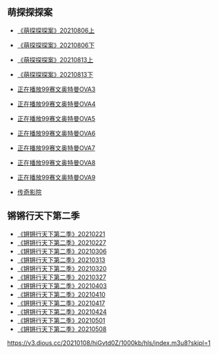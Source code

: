 ## 萌探探探案
* [《萌探探探案》20210806上](https://sod.bunediy.com/20210806/sUXjVCji/index.m3u8)
* [《萌探探探案》20210806下](https://sod.bunediy.com/20210806/iUlW0btY/index.m3u8)
* <a href="https://sod.bunediy.com/20210813/FUFf7lEf/index.m3u8">《萌探探探案》20210813上</a>
* <a href="https://sod.bunediy.com/20210813/o4CL3yX4/index.m3u8">《萌探探探案》20210813下</a>


* [正在播放99赛文奥特曼OVA3](https://migu.vod.pptv.com/cb8f5cffef98560c4b7fec52d8384835.m3u8?type=mhpptv&k=8f8c3bb6c9ba1c8603d39e1104fae0d4-ba5d-1629799494)
* [正在播放99赛文奥特曼OVA4](https://migu.vod.pptv.com/bdded7c14a9d692a900257fb094b95bb.m3u8?type=mhpptv&k=ea2c64093a31af0dbdf2fc8fbf212b14-e0e1-1629799514)
* [正在播放99赛文奥特曼OVA5](https://migu.vod.pptv.com/bbccc33a05360c09a44de2dda36d66d4.m3u8?type=mhpptv&k=1c67e33c4f93fe7e98685a586555a423-248c-1629799530)
* [正在播放99赛文奥特曼OVA6](https://migu.vod.pptv.com/0c84e00295a0f6d719d90baab675afa9.m3u8?type=mhpptv&k=b767974e4c5dfec962efa751ddae064b-7773-1629799546)
* [正在播放99赛文奥特曼OVA7](https://migu.vod.pptv.com/60ddc7b83a23c3e6d5fc152ce8170877.m3u8?type=mhpptv&k=45fca7549d4fb371cca452bfe102fc0b-3922-1629799562)
* [正在播放99赛文奥特曼OVA8](https://migu.vod.pptv.com/112ee1d66cb29a17694e44afd0dd7cd4.m3u8?type=mhpptv&k=d15d2cd7a96fe8066627030e6c003eaa-d18d-1629799579)
* [正在播放99赛文奥特曼OVA9](https://migu.vod.pptv.com/b22a5db3df440cddbf519a3527305376.m3u8?type=mhpptv&k=01d0a1270f4da591f65078350a4fd661-48e2-1629799599)

* [传奇影院](https://sxtfyy.com/vodplay/37934-1-2.html)

## 锵锵行天下第二季

* <a href="https://vod.bunediy.com/20210221/x0PhyXFd/index.m3u8">《锵锵行天下第二季》20210221</a>
* <a href="https://vod.bunediy.com/20210228/bcSHrAMk/index.m3u8">《锵锵行天下第二季》20210227</a>
* <a href="https://vod.bunediy.com/20210307/GhahJa7K/index.m3u8">《锵锵行天下第二季》20210306</a>
* <a href="https://vod.bunediy.com/20210314/OsyfiV9e/index.m3u8">《锵锵行天下第二季》20210313</a>
* <a href="https://vod.bunediy.com/20210320/jRpU7ONd/index.m3u8">《锵锵行天下第二季》20210320​​</a>
* <a href="https://vod.bunediy.com/20210328/9i6XIrNS/index.m3u8">《锵锵行天下第二季》20210327</a>
* <a href="https://vod.bunediy.com/20210404/At6ze9xf/index.m3u8">《锵锵行天下第二季》20210403</a>
* <a href="https://vod.bunediy.com/20210411/jLT0rQOV/index.m3u8">《锵锵行天下第二季》20210410</a>
* <a href="https://vod.bunediy.com/20210417/hAun0xJO/index.m3u8">《锵锵行天下第二季》20210417</a>
* <a href="https://vod.bunediy.com/20210424/5A1vA7qN/index.m3u8">《锵锵行天下第二季》20210424</a>
* <a href="https://vod.bunediy.com/20210502/Noq71RCt/index.m3u8">《锵锵行天下第二季》20210501</a>
* <a href="https://vod.bunediy.com/20210509/OjzhmAXz/index.m3u8">《锵锵行天下第二季》20210508</a>


<style>
section.page-header {
    display: none;    
}
</style>
<script>
    document.title = "锵锵行天下第二季";
</script>

https://v3.dious.cc/20210108/hiGvtd0Z/1000kb/hls/index.m3u8?skipl=1